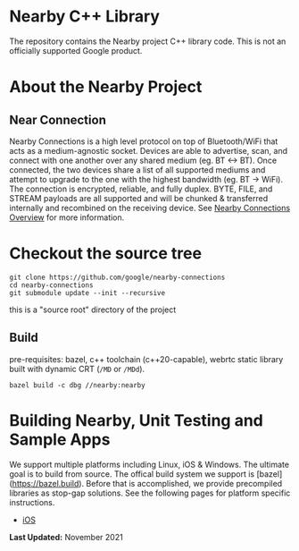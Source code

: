 # Nearby C++ Library

The repository contains the Nearby project C++ library code. This is not an officially supported Google product.

# About the Nearby Project

## Near Connection
Nearby Connections is a high level protocol on top of Bluetooth/WiFi that acts
as a medium-agnostic socket. Devices are able to advertise, scan, and connect
with one another over any shared medium (eg. BT <-> BT).
Once connected, the two devices share a list of all supported mediums and
attempt to upgrade to the one with the highest bandwidth (eg. BT -> WiFi).
The connection is encrypted, reliable, and fully duplex. BYTE, FILE, and STREAM
payloads are all supported and will be chunked & transferred internally and
recombined on the receiving device.
See [Nearby Connections Overview](https://developers.google.com/nearby/connections/overview)
for more information.

# Checkout the source tree

```shell
git clone https://github.com/google/nearby-connections
cd nearby-connections
git submodule update --init --recursive
```

this is a "source root" directory of the project

## Build
pre-requisites:
bazel, c++ toolchain (c++20-capable), webrtc static library built with dynamic CRT (`/MD` or `/MDd`).

```shell
bazel build -c dbg //nearby:nearby

```

# Building Nearby, Unit Testing and Sample Apps
We support multiple platforms including Linux, iOS & Windows. The ultimate goal is to build from source. The offical build system we support is [bazel] (https://bazel.build). Before that is accomplished, we provide precompiled libraries as stop-gap solutions. See the following pages for platform specific instructions.

* [iOS](https://github.com/google/nearby/blob/master/docs/ios_build.md)


**Last Updated:** November 2021

